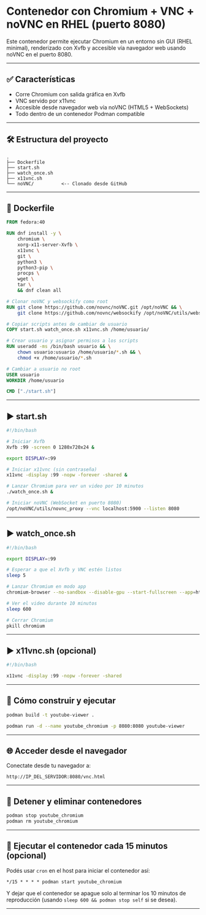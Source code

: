 
# Contenedor con Chromium + VNC + noVNC en RHEL (puerto 8080)

Este contenedor permite ejecutar Chromium en un entorno sin GUI (RHEL minimal), renderizado con Xvfb y accesible vía navegador web usando noVNC en el puerto 8080.

---

## ✅ Características

- Corre Chromium con salida gráfica en Xvfb
- VNC servido por x11vnc
- Accesible desde navegador web vía noVNC (HTML5 + WebSockets)
- Todo dentro de un contenedor Podman compatible

---

## 🛠️ Estructura del proyecto

```
.
├── Dockerfile
├── start.sh
├── watch_once.sh
├── x11vnc.sh
└── noVNC/          <-- Clonado desde GitHub
```

---

## 📄 Dockerfile

```Dockerfile
FROM fedora:40

RUN dnf install -y \
    chromium \
    xorg-x11-server-Xvfb \
    x11vnc \
    git \
    python3 \
    python3-pip \
    procps \
    wget \
    tar \
    && dnf clean all

# Clonar noVNC y websockify como root
RUN git clone https://github.com/novnc/noVNC.git /opt/noVNC && \
    git clone https://github.com/novnc/websockify /opt/noVNC/utils/websockify

# Copiar scripts antes de cambiar de usuario
COPY start.sh watch_once.sh x11vnc.sh /home/usuario/

# Crear usuario y asignar permisos a los scripts
RUN useradd -ms /bin/bash usuario && \
    chown usuario:usuario /home/usuario/*.sh && \
    chmod +x /home/usuario/*.sh

# Cambiar a usuario no root
USER usuario
WORKDIR /home/usuario

CMD ["./start.sh"]

```

---

## ▶️ start.sh

```bash
#!/bin/bash

# Iniciar Xvfb
Xvfb :99 -screen 0 1280x720x24 &

export DISPLAY=:99

# Iniciar x11vnc (sin contraseña)
x11vnc -display :99 -nopw -forever -shared &

# Lanzar Chromium para ver un video por 10 minutos
./watch_once.sh &

# Iniciar noVNC (WebSocket en puerto 8080)
/opt/noVNC/utils/novnc_proxy --vnc localhost:5900 --listen 8080
```

---

## ▶️ watch_once.sh

```bash
#!/bin/bash

export DISPLAY=:99

# Esperar a que el Xvfb y VNC estén listos
sleep 5

# Lanzar Chromium en modo app
chromium-browser --no-sandbox --disable-gpu --start-fullscreen --app=https://www.youtube.com/watch?v=AWFPhBKeea4 &

# Ver el video durante 10 minutos
sleep 600

# Cerrar Chromium
pkill chromium
```

---

## ▶️ x11vnc.sh (opcional)

```bash
#!/bin/bash

x11vnc -display :99 -nopw -forever -shared
```

---

## 🧪 Cómo construir y ejecutar

```bash
podman build -t youtube-viewer .

podman run -d --name youtube_chromium -p 8080:8080 youtube-viewer
```

---

## 🌐 Acceder desde el navegador

Conectate desde tu navegador a:

```
http://IP_DEL_SERVIDOR:8080/vnc.html
```

---

## 🧹 Detener y eliminar contenedores

```bash
podman stop youtube_chromium
podman rm youtube_chromium
```

---

## 🔁 Ejecutar el contenedor cada 15 minutos (opcional)

Podés usar `cron` en el host para iniciar el contenedor así:

```cron
*/15 * * * * podman start youtube_chromium
```

Y dejar que el contenedor se apague solo al terminar los 10 minutos de reproducción (usando `sleep 600 && podman stop self` si se desea).

---
